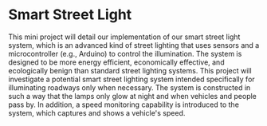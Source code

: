 # Smart Street Light

This mini project will detail our implementation of our smart street light system, which is an advanced kind of street lighting that uses sensors and a microcontroller (e.g., Arduino) to control the illumination. The system is designed to be more energy efficient, economically effective, and ecologically benign than standard street lighting systems.
This project will investigate a potential smart street lighting system intended specifically for illuminating roadways only when necessary. The system is constructed in such a way that the lamps only glow at night and when vehicles and people pass by. In addition, a speed monitoring capability is introduced to the system, which captures and shows a vehicle's speed.
